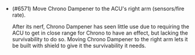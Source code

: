 - (#6571) Move Chrono Dampener to the ACU's right arm (sensors/fire rate).

    After its nerf, Chrono Dampener has seen little use due to requiring the ACU to get in close range for Chrono to have an effect, but lacking the survivability to do so.
    Moving Chrono Dampener to the right arm lets it be built with shield to give it the survivability it needs.

